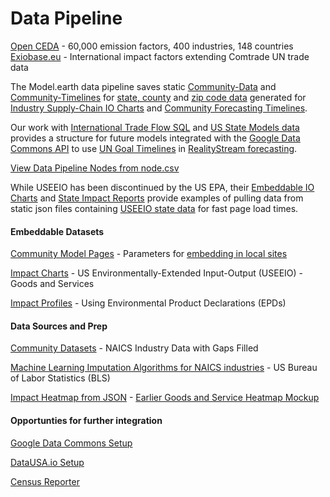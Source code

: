 # Data Pipeline

[Open CEDA](https://watershed.com/solutions/ceda) - 60,000 emission factors, 400 industries, 148 countries
[Exiobase.eu](https://exiobase.io) - International impact factors extending Comtrade UN trade data

The Model.earth data pipeline saves static [Community-Data](/community-data/) and [Community-Timelines](https://github.com/modelearth/community-timelines/) for [state, county](industries/naics/) and [zip code data](/community-zipcodes/) generated for [Industry&nbsp;Supply-Chain IO&nbsp;Charts](https://model.earth/localsite/info/) and [Community Forecasting Timelines](timelines).

Our work with [International Trade Flow SQL](/profile/trade/) and [US State Models data](/io/about/) provides a structure for future models integrated with the [Google Data Commons API](https://docs.datacommons.org/api/) to use [UN Goal Timelines](/data-commons/) in [RealityStream forecasting](/realitystream/).

[View Data Pipeline Nodes from node.csv](../team/projects/#list=data-pipleline)

While USEEIO has been discontinued by the US EPA, their [Embeddable IO Charts](../io/charts/) and [State Impact Reports](../useeio.js/footprint/) provide examples of pulling data from static json files containing [USEEIO state data](https://github.com/ModelEarth/profile/tree/main/impacts/2020) for fast page load times.

<!--
    12-digit FIPS Code - state, county, tract, block group
    https://www.policymap.com/2012/08/tips-on-fips-a-quick-guide-to-geographic-place-codes-part-iii/
-->


#### Embeddable Datasets
<!-- ../#mapview=country -->
[Community Model Pages](../apps) - Parameters for [embedding in local sites](../localsite/)

[Impact Charts](../io/charts/) - US Environmentally-Extended Input-Output (USEEIO) - Goods and Services 

[Impact Profiles](../io/template/) - Using Environmental Product Declarations (EPDs)


#### Data Sources and Prep

[Community Datasets](https://github.com/modelearth/community-data/) - NAICS Industry Data with Gaps Filled  

[Machine Learning Imputation Algorithms for NAICS industries](https://github.com/modelearth/machine-learning/) - US Bureau of Labor Statistics (BLS)

[Impact Heatmap from JSON](/io/build/sector_list.html?view=mosaic&count=50) - [Earlier Goods and Service Heatmap Mockup](../community/start/dataset/)


#### Opportunties for further integration

[Google Data Commons Setup](../localsite/info/data/datacommons)  

[DataUSA.io Setup](../localsite/info/data/datausa/)  

[Census Reporter](../community/resources/censusreporter/)
<!--

[EPA Flowsa Setup](flowsa) - includes U.S. Bureau of Labor Statistics (BLS) industry data  

---
<br>
Are any maps or navigation standards using YAML for layer lists (instead of [json](ga-layers.json)?)  
[YAML Sample](https://nodeca.github.io/js-yaml/) - [Source](https://github.com/nodeca/js-yaml)

[LA's Public Tree Map](https://neighborhood.org/public-tree-map/) - [Pipeline](https://github.com/Public-Tree-Map/public-tree-map-data-pipeline) contains 30,000+ records.
-->